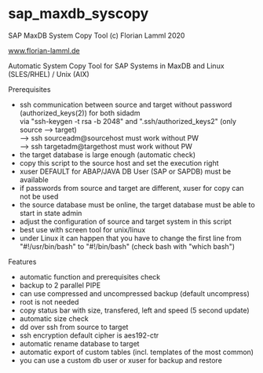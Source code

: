 # sap_maxdb_syscopy

SAP MaxDB System Copy Tool (c) Florian Lamml 2020

www.florian-lamml.de


Automatic System Copy Tool for SAP Systems in MaxDB and Linux (SLES/RHEL) / Unix (AIX)


Prerequisites 
- ssh communication between source and target without password (authorized_keys(2)) for both sidadm     
  via "ssh-keygen -t rsa -b 2048" and  ".ssh/authorized_keys2" (only source --> target)               
  --> ssh sourceadm@sourcehost must work without PW                                                   
  --> ssh targetadm@targethost must work without PW                                                   
- the target database is large enough (automatic check)                                               
- copy this script to the source host and set the execution right                                     
- xuser DEFAULT for ABAP/JAVA DB User (SAP<SID> or SAP<SID>DB) must be available                      
- if passwords from source and target are different, xuser for copy can not be used                   
- the source database must be online, the target database must be able to start in state admin        
- adjust the configuration of source and target system in this script                                 
- best use with screen tool for unix/linux
- under Linux it can happen that you have to change the first line from "#!/usr/bin/bash" to "#!/bin/bash" (check bash with "which bash")


Features 
- automatic function and prerequisites check                                                          
- backup to 2 parallel PIPE                                                                           
- can use compressed and uncompressed backup (default uncompress)                                     
- root is not needed                                                                                  
- copy status bar with size, transfered, left and speed (5 second update)                             
- automatic size check                                                                                
- dd over ssh from source to target                                                                   
- ssh encryption default cipher is aes192-ctr                                                         
- automatic rename database to target                                                                 
- automatic export of custom tables (incl. templates of the most common)                              
- you can use a custom db user or xuser for backup and restore                                        


